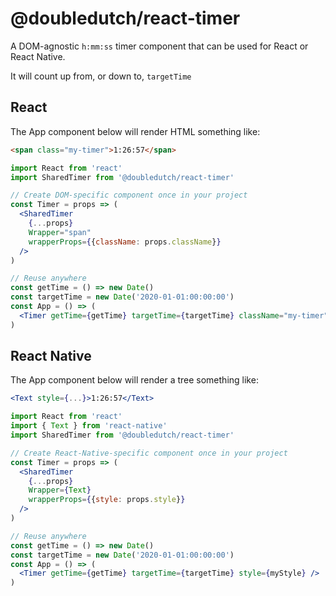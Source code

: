 # @doubledutch/react-timer

A DOM-agnostic `h:mm:ss` timer component that can be used for React or React Native.

It will count up from, or down to, `targetTime`

## React

The App component below will render HTML something like:
```html
<span class="my-timer">1:26:57</span>
```

```jsx
import React from 'react'
import SharedTimer from '@doubledutch/react-timer'

// Create DOM-specific component once in your project
const Timer = props => (
  <SharedTimer
    {...props}
    Wrapper="span"
    wrapperProps={{className: props.className}}
  />
)

// Reuse anywhere
const getTime = () => new Date()
const targetTime = new Date('2020-01-01:00:00:00')
const App = () => (
  <Timer getTime={getTime} targetTime={targetTime} className="my-timer" />
)
```

## React Native

The App component below will render a tree something like:

```jsx
<Text style={...}>1:26:57</Text>
```

```jsx
import React from 'react'
import { Text } from 'react-native'
import SharedTimer from '@doubledutch/react-timer'

// Create React-Native-specific component once in your project
const Timer = props => (
  <SharedTimer
    {...props}
    Wrapper={Text}
    wrapperProps={{style: props.style}}
  />
)

// Reuse anywhere
const getTime = () => new Date()
const targetTime = new Date('2020-01-01:00:00:00')
const App = () => (
  <Timer getTime={getTime} targetTime={targetTime} style={myStyle} />
)
```